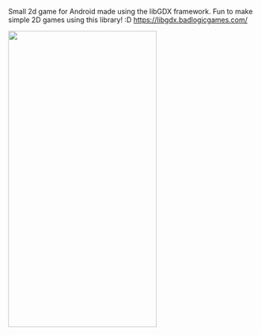 

Small 2d game for Android made using the libGDX framework. Fun to make simple 2D games using this library! :D https://libgdx.badlogicgames.com/


<img src="helicopterWar.gif" width="300px" height="600px">
